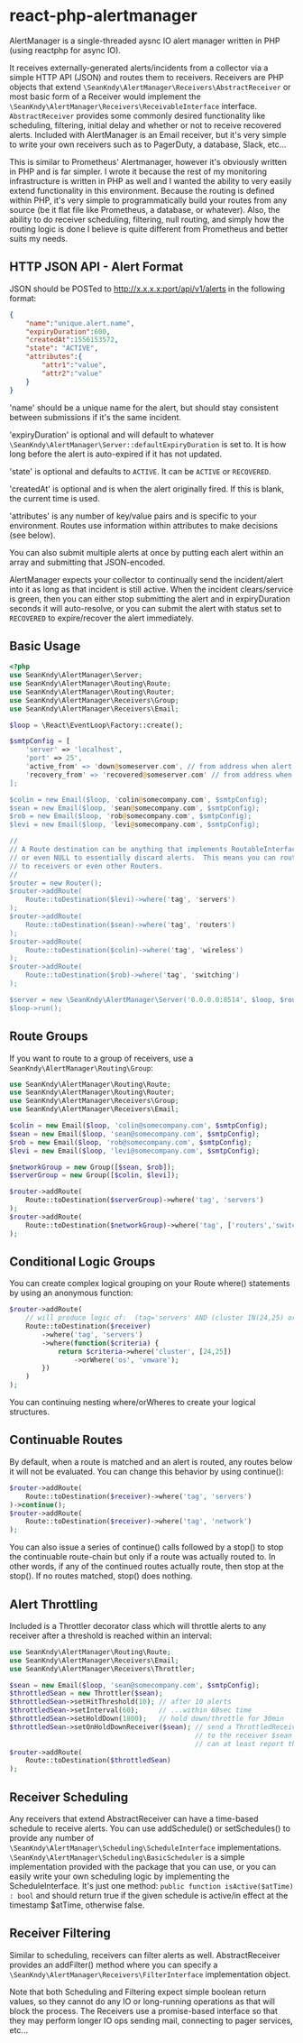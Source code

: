 # react-php-alertmanager

AlertManager is a single-threaded aysnc IO alert manager written in PHP (using reactphp for async IO).

It receives externally-generated alerts/incidents from a collector via a simple HTTP API (JSON) and routes them to receivers.
Receivers are PHP objects that extend `\SeanKndy\AlertManager\Receivers\AbstractReceiver` or most basic form of a Receiver would implement
the `\SeanKndy\AlertManager\Receivers\ReceivableInterface` interface.  `AbstractReceiver` provides some commonly desired functionality like
scheduling, filtering, initial delay and whether or not to receive recovered alerts. Included with AlertManager is an Email receiver, but
it's very simple to write your own receivers such as to PagerDuty, a database, Slack, etc...

This is similar to Prometheus' Alertmanager, however it's obviously written in PHP and is far simpler.  I wrote it because the rest of my monitoring
infrastructure is written in PHP as well and I wanted the ability to very easily extend functionality in this environment.  Because the routing is defined
within PHP, it's very simple to programmatically build your routes from any source (be it flat file like Prometheus, a database, or whatever).  Also, the
ability to do receiver scheduling, filtering, null routing, and simply how the routing logic is done I believe is quite different from Prometheus and better
suits my needs.

## HTTP JSON API - Alert Format

JSON should be POSTed to http://x.x.x.x:port/api/v1/alerts in the following format:

```json
{
    "name":"unique.alert.name",
    "expiryDuration":600,
    "createdAt":1556153572,
    "state": "ACTIVE",
    "attributes":{
        "attr1":"value",
        "attr2":"value"
    }
}
```

'name' should be a unique name for the alert, but should stay consistent between submissions if it's the same incident.

'expiryDuration' is optional and will default to whatever `\SeanKndy\AlertManager\Server::defaultExpiryDuration` is set to.  It is how long before the alert is auto-expired if it has not updated.

'state' is optional and defaults to `ACTIVE`.  It can be `ACTIVE` or `RECOVERED`.

'createdAt' is optional and is when the alert originally fired.  If this is blank, the current time is used.

'attributes' is any number of key/value pairs and is specific to your environment. Routes use information within attributes to make decisions (see below).

You can also submit multiple alerts at once by putting each alert within an array and submitting that JSON-encoded.


AlertManager expects your collector to continually send the incident/alert into it as long as that incident is still active.
When the incident clears/service is green, then you can either stop submitting the alert and in expiryDuration seconds it will
auto-resolve, or you can submit the alert with status set to `RECOVERED` to expire/recover the alert immediately.

## Basic Usage

```php
<?php
use SeanKndy\AlertManager\Server;
use SeanKndy\AlertManager\Routing\Route;
use SeanKndy\AlertManager\Routing\Router;
use SeanKndy\AlertManager\Receivers\Group;
use SeanKndy\AlertManager\Receivers\Email;

$loop = \React\EventLoop\Factory::create();

$smtpConfig = [
    'server' => 'localhost',
    'port' => 25',
    'active_from' => 'down@someserver.com', // from address when alert is ACTIVE
    'recovery_from' => 'recovered@someserver.com' // from address when alert is RECOVERED
];

$colin = new Email($loop, 'colin@somecompany.com', $smtpConfig);
$sean = new Email($loop, 'sean@somecompany.com', $smtpConfig);
$rob = new Email($loop, 'rob@somecompany.com', $smtpConfig);
$levi = new Email($loop, 'levi@somecompany.com', $smtpConfig);

//
// A Route destination can be anything that implements RoutableInterface
// or even NULL to essentially discard alerts.  This means you can route
// to receivers or even other Routers.
//
$router = new Router();
$router->addRoute(
    Route::toDestination($levi)->where('tag', 'servers')
);
$router->addRoute(
    Route::toDestination($sean)->where('tag', 'routers')
);
$router->addRoute(
    Route::toDestination($colin)->where('tag', 'wireless')
);
$router->addRoute(
    Route::toDestination($rob)->where('tag', 'switching')
);

$server = new \SeanKndy\AlertManager\Server('0.0.0.0:8514', $loop, $router);
$loop->run();
```

## Route Groups

If you want to route to a group of receivers, use a `SeanKndy\AlertManager\Routing\Group`:

```php
use SeanKndy\AlertManager\Routing\Route;
use SeanKndy\AlertManager\Routing\Router;
use SeanKndy\AlertManager\Receivers\Group;
use SeanKndy\AlertManager\Receivers\Email;

$colin = new Email($loop, 'colin@somecompany.com', $smtpConfig);
$sean = new Email($loop, 'sean@somecompany.com', $smtpConfig);
$rob = new Email($loop, 'rob@somecompany.com', $smtpConfig);
$levi = new Email($loop, 'levi@somecompany.com', $smtpConfig);

$networkGroup = new Group([$sean, $rob]);
$serverGroup = new Group([$colin, $levi]);

$router->addRoute(
    Route::toDestination($serverGroup)->where('tag', 'servers')
);
$router->addRoute(
    Route::toDestination($networkGroup)->where('tag', ['routers','switching'])
);
```

## Conditional Logic Groups

You can create complex logical grouping on your Route where() statements by using an anonymous function:

```php
$router->addRoute(
    // will produce logic of:  (tag='servers' AND (cluster IN(24,25) or os='vmware'))
    Route::toDestination($receiver)
        ->where('tag', 'servers')
        ->where(function($criteria) {
            return $criteria->where('cluster', [24,25])
                ->orWhere('os', 'vmware');
        })
    )
);
```

You can continuing nesting where/orWheres to create your logical structures.

## Continuable Routes

By default, when a route is matched and an alert is routed, any routes below it will not be evaluated.  You can change
this behavior by using continue():

```php
$router->addRoute(
    Route::toDestination($receiver)->where('tag', 'servers')
)->continue();
$router->addRoute(
    Route::toDestination($receiver)->where('tag', 'network')
);
```

You can also issue a series of continue() calls followed by a stop() to stop the continuable route-chain but only if a route was actually routed to.  In other words, if any of the continued routes actually route, then stop at the stop().  If no routes matched, stop() does nothing.

## Alert Throttling

Included is a Throttler decorator class which will throttle alerts to any receiver after a threshold is reached within an interval:

```php
use SeanKndy\AlertManager\Routing\Route;
use SeanKndy\AlertManager\Receivers\Email;
use SeanKndy\AlertManager\Receivers\Throttler;

$sean = new Email($loop, 'sean@somecompany.com', $smtpConfig);
$throttledSean = new Throttler($sean);
$throttledSean->setHitThreshold(10); // after 10 alerts
$throttledSean->setInterval(60);     // ...within 60sec time
$throttledSean->setHoldDown(1800);   // hold down/throttle for 30min
$throttledSean->setOnHoldDownReceiver($sean); // send a ThrottledReceiverAlert
                                              // to the receiver $sean so the Receiver
                                              // can at least report that it has been throttled.
$router->addRoute(
    Route::toDestination($throttledSean)
);
```

## Receiver Scheduling

Any receivers that extend AbstractReceiver can have a time-based schedule to receive alerts.  You can use addSchedule() or setSchedules() to provide any number of `\SeanKndy\AlertManager\Scheduling\ScheduleInterface` implementations. `\SeanKndy\AlertManager\Scheduling\BasicScheduler` is a simple implementation provided with the package that you can use, or you can easily write your own scheduling logic by implementing the ScheduleInterface.  It's just one method: `public function isActive($atTime) : bool` and should return true if the given schedule is active/in effect at the timestamp $atTime, otherwise false.

## Receiver Filtering

Similar to scheduling, receivers can filter alerts as well.  AbstractReceiver provides an addFilter() method where you can specify a `\SeanKndy\AlertManager\Receivers\FilterInterface` implementation object.

Note that both Scheduling and Filtering expect simple boolean return values, so they cannot do any IO or long-running operations as that will block the process.  The Receivers use a promise-based interface so that they may perform longer IO ops sending mail, connecting to pager services, etc...
